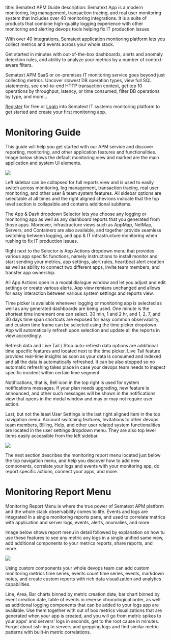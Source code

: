 title: Sematext APM Guide description: Sematext App is a modern monitoring, log management, transaction tracing, and real user monitoring system that includes over 40 monitoring integrations. It is a suite of products that combine high-quality logging experience with other monitoring and alerting devops tools helping fix IT production issues

With over 40 integrations, Sematext application monitoring platform lets you collect metrics and events across your whole stack. 

Get started in minutes with out-of-the-box dashboards, alerts and anomaly detection rules, and ability to analyze your metrics by a number of context-aware filters.

Sematext APM SaaS or on-premises IT monitoring service goes beyond just collecting metrics. Uncover slowest DB operation types, view full SQL statements, see end-to-end HTTP transaction context, get top 10 operations by throughput, latency, or time consumed, filter DB operations by type, and more...

[Register](https://apps.sematext.com/ui/registration) for free or [Login](https://apps.sematext.com/ui/login/) into Sematext IT systems monitoring platform to get started and create your first monitoring app.

# Monitoring Guide

This guide will help you get started with our APM service and discover reporting, monitoring, and other application features and functionalities. Image below shows the default monitoring view and marked are the main application and system UI elements.

![](https://sematext.com/docs/images/guide/monitoring/sematext-monitoring-guide.png)

Left sidebar can be collapsed for full reports view and is used to easily switch across monitoring, log management, transaction tracing, real user monitoring, and other user & team system features. All sidebar options are selectable at all times and the right aligned chevrons indicate that the top level section is collapsible and contains additional subitems.

The App & Dash dropdown Selector lets you choose any logging or monitoring app as well as any dashboard reports that you generated from those apps. Moreover, infrastructure views such as AppMap, NetMap, Servers, and Containers are also available, and together provide seamless switching between logging, and app & IT infrastructure monitoring when rushing to fix IT production issues.

Right next to the Selector is App Actions dropdown menu that provides various app specific functions, namely instructions to install monitor and start sending your metrics, app settings, alert rules, heartbeat alert creation as well as ability to connect two different apps, invite team members, and transfer app ownership.

All App Actions open in a modal dialogue window and let you adjust and edit settings or create various alerts. App view remians unchanged and allows for easy interaction between various system settings and reports view.

Time picker is available whenever logging or monitoring app is selected as well as any generated dashboards are being used. One minute is the shortest time increment one can select. 30 min, 1 and 2 hr, and 1, 2, 7, and 30 days time span shortcuts are exposed for easy common observability, and custom time frame can be selected using the time picker dropdown. App will automatically refresh upon selection and update all the reports in view accordingly.

Refresh data and Live Tail / Stop auto-refresh data options are additional time specific features and located next to the time picker. Live Tail feature provides real-time insights as soon as your data is consumed and indexed and all the data is automatically refreshed. It can be also stopped so no automatic refreshing takes place in case your devops team needs to inspect specific incident within certain time segment. 

Notifications, that is, Bell icon in the top right is used for system notifications messages. If your plan needs upgrading, new feature is announced, and other such messages will be shown in the notifications view that opens in the modal window and may or may not require user action.

Last, but not the least User Settings is the last right aligned item in the top navigation menu. Account switching features, Invitations to other devops team members, Billing, Help, and other user related system functionalities are located in the user settings dropdown menu. They are also top level items easily accessible from the left sidebar. 


![](https://sematext.com/docs/images/guide/monitoring/sematext-monitoring-guide-app-menus.png)


The next section describes the monitoring report menu located just below the top navigation menu, and help you discover how to add new components, correlate your logs and events with your monitoring app, do report specific actions, connect your apps, and more.

# Monitoring Report Menu

Monitoring Report Menu is where the true power of Sematext APM platform and the whole stack observability comes to life. Events and logs are integrated in a single monitoring reports pane, and used to correlate metrics with application and server logs, events, alerts, anomalies, and more. 

Image below shows report menu in detail followed by explanation on how tu use these features to see any metric any logs in a single unified same view, add additional components to your metrics reports, share reports, and more.

![](https://sematext.com/docs/images/guide/monitoring/sematext-monitoring-guide-report-menu.png) 


Using custom components your whole devops team can add custom monitoring metrics time series, events count time series, events, markdown notes, and create custom reports with rich data visualization and analytics capabilities. 

Line, Area, Bar charts binned by metric creation date, bar chart binned by event creation date, table of events in reverse chronological order, as well as  additional logging components that can be added to your logs app are available. Use them together with out of box metrics visualizations that are generated when your app is created, and you will go from metric spikes to your apps’ and servers’ logs in seconds, get to the root cause in minutes. Forget about ssh-ing to servers and grepping logs and find similar metric patterns with built-in metric correlations.

